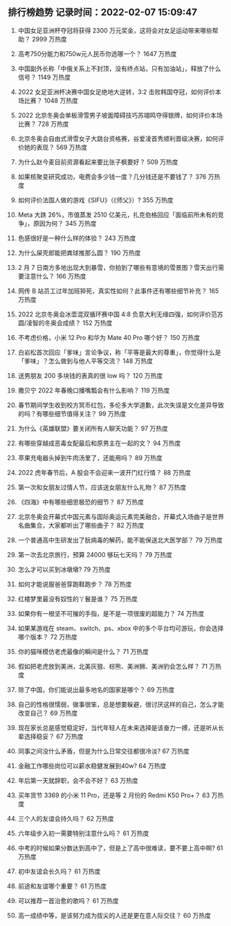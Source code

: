 
## 排行榜趋势 记录时间：2022-02-07 15:09:47
  
  1. 中国女足亚洲杯夺冠将获得 2300 万元奖金，这将会对女足运动带来哪些帮助？ 2999 万热度
    
  2. 高考750分能力和750w元人民币你选哪一个？ 1647 万热度
    
  3. 中国副外长称「中俄关系上不封顶，没有终点站，只有加油站」，释放了什么信号？ 1149 万热度
    
  4. 2022 女足亚洲杯决赛中国女足绝地大逆转，3:2 击败韩国夺冠，如何评价本场比赛？ 1048 万热度
    
  5. 2022 北京冬奥会单板滑雪男子坡面障碍技巧苏翊鸣夺得银牌，如何评价本场比赛？ 728 万热度
    
  6. 北京冬奥会自由式滑雪女子大跳台资格赛，谷爱凌首秀顺利晋级决赛，如何评价她的表现？ 569 万热度
    
  7. 为什么赵今麦目前资源看起来要比张子枫要好？ 509 万热度
    
  8. 如果核聚变研究成功，电费会多少钱一度？几分钱还是不要钱了？ 376 万热度
    
  9. 如何评价法国人做的游戏《SIFU》（《师父》）? 355 万热度
    
  10. Meta 大跌 26%，市值蒸发 2510 亿美元，扎克伯格回应「面临前所未有的竞争」，原因为何？ 345 万热度
    
  11. 色感很好是一种什么样的体验？ 243 万热度
    
  12. 为什么屎壳郎能把粪球推那么圆？ 190 万热度
    
  13. 2 月 7 日南方多地出现大到暴雪，你拍到了哪些有意境的雪景图？雪天出行需要注意什么？ 166 万热度
    
  14. 网传 B 站员工过年加班猝死，真实性如何？此事件还有哪些细节补充？ 165 万热度
    
  15. 2022 北京冬奥会冰壶混双循环赛中国 4:8 负意大利无缘四强，如何评价范苏圆/凌智的冬奥会成绩？ 152 万热度
    
  16. 不考虑价格，小米 12 Pro 和华为 Mate 40 Pro 哪个好？ 150 万热度
    
  17. 白岩松首次回应「爹味」言论争议，称「平等是最大的尊重」，你觉得什么是「爹味」？怎么做到与他人平等交流？ 148 万热度
    
  18. 送男朋友 200 多块钱的表真的很 low 吗？ 120 万热度
    
  19. 撒贝宁 2022 年春晚口播嘴瓢会有什么影响？ 119 万热度
    
  20. 春节期间学生收到校方冥币红包，多伦多大学道歉，此次失误是文化差异导致的吗？有哪些细节值得关注？ 99 万热度
    
  21. 为什么《英雄联盟》要关闭所有人聊天功能？ 97 万热度
    
  22. 有哪些穿越成恶毒女配最后和原男主在一起的文？ 94 万热度
    
  23. 苹果充电器头掉到牛肉汤里了，还能用吗？ 89 万热度
    
  24. 2022 虎年春节后，A 股会不会迎来一波开门红行情？ 88 万热度
    
  25. 第一次和女朋友过情人节，应该送女朋友什么礼物？ 87 万热度
    
  26. 《四海》中有哪些细思极恐的细节？ 87 万热度
    
  27. 北京冬奥会开幕式中国元素与国际奥运元素完美融合，开幕式入场曲子是世界名曲集合，大家都听出了哪些曲子？ 82 万热度
    
  28. 一个普通高中生研发出了朊病毒的解药，能不能保送北大医学部？ 79 万热度
    
  29. 第一次去北京旅行，预算 24000 够玩七天吗？ 79 万热度
    
  30. 怎么才可以买到冰墩墩? 79 万热度
    
  31. 如何才能说服爸爸穿跑鞋跑步？ 78 万热度
    
  32. 红楼梦里最没有奴性的丫鬟是谁？ 75 万热度
    
  33. 如果你有一根坚不可摧的手指，是不是一项很废的超能力？ 74 万热度
    
  34. 如果某游戏在 steam、switch、ps、xbox 中的多个平台均可游玩，你会选择哪个版本？ 72 万热度
    
  35. 你的猫咪模仿老虎最像的瞬间是什么？ 71 万热度
    
  36. 假如把老虎放到美洲，北美灰狼、棕熊、美洲狮、美洲豹会怎么样？ 71 万热度
    
  37. 除了中国，你们能说出最多地名的国家是哪个？ 69 万热度
    
  38. 自己的性格很懦弱，做事很笨，总是想要躲避，很讨厌这样的自己，怎么才能改变自己？ 69 万热度
    
  39. 现在家长总是感觉稳定好，当代年轻人在未来选择是该奋力一搏，还是听从长辈选择稳妥？ 67 万热度
    
  40. 同事之间没什么矛盾，但是为什么日常交往都很冷淡? 67 万热度
    
  41. 金融工作哪些岗位可以薪水稳健发展到40w? 64 万热度
    
  42. 年后第一天就辞职，会不会不好？ 63 万热度
    
  43. 买年货节 3369 的小米 11 Pro，还是等 2 月份的 Redmi K50 Pro+？ 63 万热度
    
  44. 三个人的友谊会持久吗？ 62 万热度
    
  45. 六年级步入初一需要特别注意什么吗？ 61 万热度
    
  46. 中考的时候如果分数达到高中了，但是上了高中很难读，要不要上高中啊? 61 万热度
    
  47. 初中友谊会长久吗？ 61 万热度
    
  48. 前途和友谊哪个重要？ 61 万热度
    
  49. 可以推荐一首治愈的歌吗？ 61 万热度
    
  50. 高一成绩中等，是该努力成为拔尖的人还是更在意人际交往？ 60 万热度
    